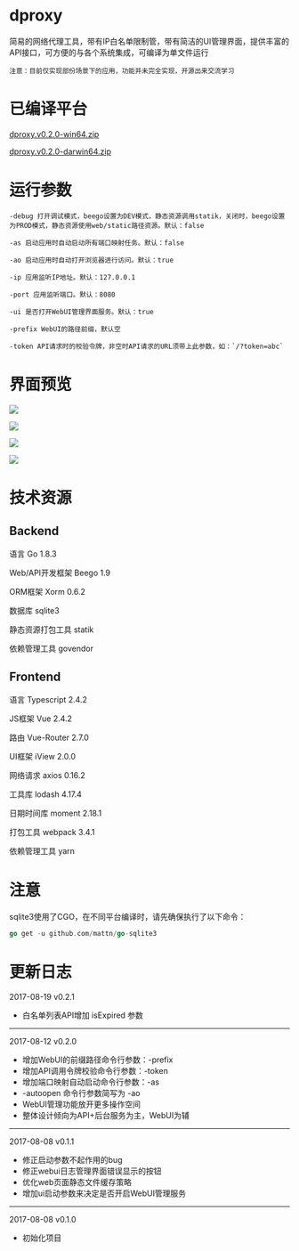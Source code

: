 # dproxy

简易的网络代理工具，带有IP白名单限制管，带有简洁的UI管理界面，提供丰富的API接口，可方便的与各个系统集成，可编译为单文件运行

`注意：目前仅实现部份场景下的应用，功能并未完全实现，开源出来交流学习`

# 已编译平台

[dproxy.v0.2.0-win64.zip](http://git.oschina.net/zaaksam/dproxy/attach_files/download?i=90453&u=http%3A%2F%2Ffiles.git.oschina.net%2Fgroup1%2FM00%2F01%2FAD%2FPaAvDFmO1U6ACVYEAHq-ErEBfsE224.zip%3Ftoken%3Ddd24723ee8349259423d66956e7ba1b8%26ts%3D1502533216%26attname%3Ddproxy.v0.2.0-win64.zip)

[dproxy.v0.2.0-darwin64.zip](http://git.oschina.net/zaaksam/dproxy/attach_files/download?i=90454&u=http%3A%2F%2Ffiles.git.oschina.net%2Fgroup1%2FM00%2F01%2FAD%2FPaAvDFmO1l-AaimAAITY32S4WQk309.zip%3Ftoken%3D08af51d85fdc57a4c630f41661976768%26ts%3D1502533216%26attname%3Ddproxy.v0.2.0-darwin64.zip)


# 运行参数

```
-debug 打开调试模式，beego设置为DEV模式，静态资源调用statik，关闭时，beego设置为PROD模式，静态资源使用web/static路径资源。默认：false

-as 启动应用时自动启动所有端口映射任务。默认：false

-ao 启动应用时自动打开浏览器进行访问。默认：true

-ip 应用监听IP地址。默认：127.0.0.1

-port 应用监听端口。默认：8080

-ui 是否打开WebUI管理界面服务。默认：true

-prefix WebUI的路径前缀，默认空

-token API请求时的校验令牌，非空时API请求的URL须带上此参数，如：`/?token=abc`
```

# 界面预览

![](http://git.oschina.net/zaaksam/dproxy/attach_files/download?i=89952&u=http%3A%2F%2Ffiles.git.oschina.net%2Fgroup1%2FM00%2F01%2FA6%2FPaAvDFmJdUiANn77AAEfwxkjjsI886.png%3Ftoken%3D49dc2684cf356f1a51f522042e86245a%26ts%3D1502533216%26attname%3Dportmap.png)

![](http://git.oschina.net/zaaksam/dproxy/attach_files/download?i=89953&u=http%3A%2F%2Ffiles.git.oschina.net%2Fgroup1%2FM00%2F01%2FA6%2FPaAvDFmJdViAOjEfAAC0dKxZmo4230.png%3Ftoken%3D848e73a93bac218decca2378fb08a0bb%26ts%3D1502533216%26attname%3Dwhitelist.png)

![](http://git.oschina.net/zaaksam/dproxy/attach_files/download?i=89954&u=http%3A%2F%2Ffiles.git.oschina.net%2Fgroup1%2FM00%2F01%2FA6%2FPaAvDFmJdWOABwLKAAEDyxfwF6c412.png%3Ftoken%3Daf7eb35b608885c4b448261dd7610bb7%26ts%3D1502533216%26attname%3Dlog.png)

![](http://git.oschina.net/zaaksam/dproxy/attach_files/download?i=89955&u=http%3A%2F%2Ffiles.git.oschina.net%2Fgroup1%2FM00%2F01%2FA6%2FPaAvDFmJdW-AUgTEAAC0zMqe6dI445.png%3Ftoken%3Daf6f3fd0c2065e82efac837617f55bd6%26ts%3D1502533216%26attname%3Ddoc.png)

# 技术资源

## Backend

语言 Go 1.8.3

Web/API开发框架 Beego 1.9

ORM框架 Xorm 0.6.2

数据库 sqlite3

静态资源打包工具 statik

依赖管理工具 govendor

## Frontend

语言 Typescript 2.4.2

JS框架 Vue 2.4.2

路由 Vue-Router 2.7.0

UI框架 iView 2.0.0

网络请求 axios 0.16.2

工具库 lodash 4.17.4

日期时间库 moment 2.18.1

打包工具 webpack 3.4.1

依赖管理工具 yarn

# 注意

sqlite3使用了CGO，在不同平台编译时，请先确保执行了以下命令：

```go
go get -u github.com/mattn/go-sqlite3
```

# 更新日志

2017-08-19 v0.2.1

* 白名单列表API增加 isExpired 参数

---

2017-08-12 v0.2.0

* 增加WebUI的前缀路径命令行参数：-prefix
* 增加API调用令牌校验命令行参数：-token
* 增加端口映射自动启动命令行参数：-as
* -autoopen 命令行参数简写为 -ao
* WebUI管理功能放开更多操作空间
* 整体设计倾向为API+后台服务为主，WebUI为辅

---

2017-08-08 v0.1.1

* 修正启动参数不起作用的bug
* 修正webui日志管理界面错误显示的按钮
* 优化web页面静态文件缓存策略
* 增加ui启动参数来决定是否开启WebUI管理服务

---

2017-08-08 v0.1.0

* 初始化项目
